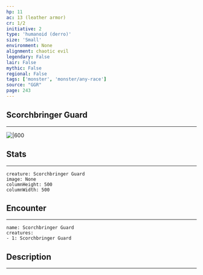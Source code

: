 ```yaml
---
hp: 11
ac: 13 (leather armor)
cr: 1/2
initiative: 2
type: 'humanoid (derro)'    
size: 'Small'
environment: None
alignment: chaotic evil
legendary: False
lair: False
mythic: False
regional: False
tags: ['monster', 'monster/any-race']
source: "GGR"
page: 243
---
```


## Scorchbringer Guard
---

![|600](D:/Program%20Files/5e.tools/img/bestiary/GGR/Scorchbringer%20Guard.jpg)

## Stats
---

```statblock
creature: Scorchbringer Guard
image: None
columnHeight: 500
columnWidth: 500
```

## Encounter
---

```encounter-table
name: Scorchbringer Guard
creatures:
- 1: Scorchbringer Guard
```

## Description
---




